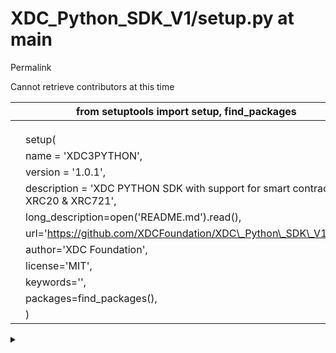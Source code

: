# XDC\_Python\_SDK\_V1/setup.py at main

Permalink

Cannot retrieve contributors at this time

|   | from setuptools import setup, find\_packages                                     |
| - | -------------------------------------------------------------------------------- |
|   |                                                                                  |
|   |                                                                                  |
|   |                                                                                  |
|   | setup(                                                                           |
|   | name = 'XDC3PYTHON',                                                             |
|   | version = '1.0.1',                                                               |
|   | description = 'XDC PYTHON SDK with support for smart contracts, XRC20 & XRC721', |
|   | long\_description=open('README.md').read(),                                      |
|   | url='https://github.com/XDCFoundation/XDC\_Python\_SDK\_V1.git',                 |
|   | author='XDC Foundation',                                                         |
|   | license='MIT',                                                                   |
|   | keywords='',                                                                     |
|   | packages=find\_packages(),                                                       |
|   | )                                                                                |

<details>

<summary></summary>



</details>
